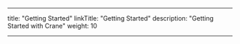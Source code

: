 
---
title: "Getting Started"
linkTitle: "Getting Started"
description: "Getting Started with Crane"
weight: 10

---